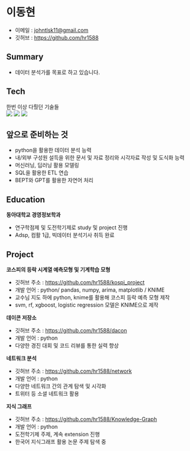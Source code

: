 # 이동현
- 이메일 : johntlsk11@gmail.com
- 깃허브 : https://github.com/hr1588


## Summary
- 데이터 분석가를 목표로 하고 있습니다.

## Tech
한번 이상 다뤘던 기술들<br>
<img src="https://img.shields.io/badge/PYTHON-3776AB?style=for-the-badge&logo=python&logoColor=white">
<img src="https://img.shields.io/badge/R-276DC3?style=for-the-badge&logo=r&logoColor=white">
<img src="https://img.shields.io/badge/SQL-F80000?style=for-the-badge&logo=oracle&logoColor=white">

## 앞으로 준비하는 것
- python을 활용한 데이터 분석 능력
- 내/외부 구성원 설득을 위한 문서 및 자료 정리와 시각자료 작성 및 도식화 능력
- 머신러닝, 딥러닝 활용 모델링
- SQL을 활용한 ETL 연습
- BEPT와 GPT를 활용한 자연어 처리

## Education
**동아대학교 경영정보학과**
- 연구학점제 및 도전학기제로 study 및 project 진행
- Adsp, 컴활 1급, 빅데이터 분석기사 취득 완료

## Project
**코스피의 등락 시계열 예측모형 및 기계학습 모형**
- 깃허브 주소 : https://github.com/hr1588/kospi_project
- 개발 언어 : python/ pandas, numpy, arima, matplotlib / KNIME
- 교수님 지도 하에 python, knime를 활용해 코스피 등락 예측 모형 제작
- svm, rf, xgboost, logistic regression 모델은 KNIME으로 제작

**데이콘 저장소**
- 깃허브 주소 : https://github.com/hr1588/dacon
- 개발 언어 : python
- 다양한 경진 대회 및 코드 리뷰를 통한 실력 향상

**네트워크 분석**
- 깃허브 주소 : https://github.com/hr1588/network
- 개발 언어 : python
- 다양한 네트워크 간의 관계 탐색 및 시각화
- 트위터 등 소셜 네트워크 활용

**지식 그래프**
- 깃허브 주소 : https://github.com/hr1588/Knowledge-Graph
- 개발 언어 : python
- 도전학기제 주제, 계속 extension 진행
- 한국어 지식그래프 활용 논문 주제 탐색 중



